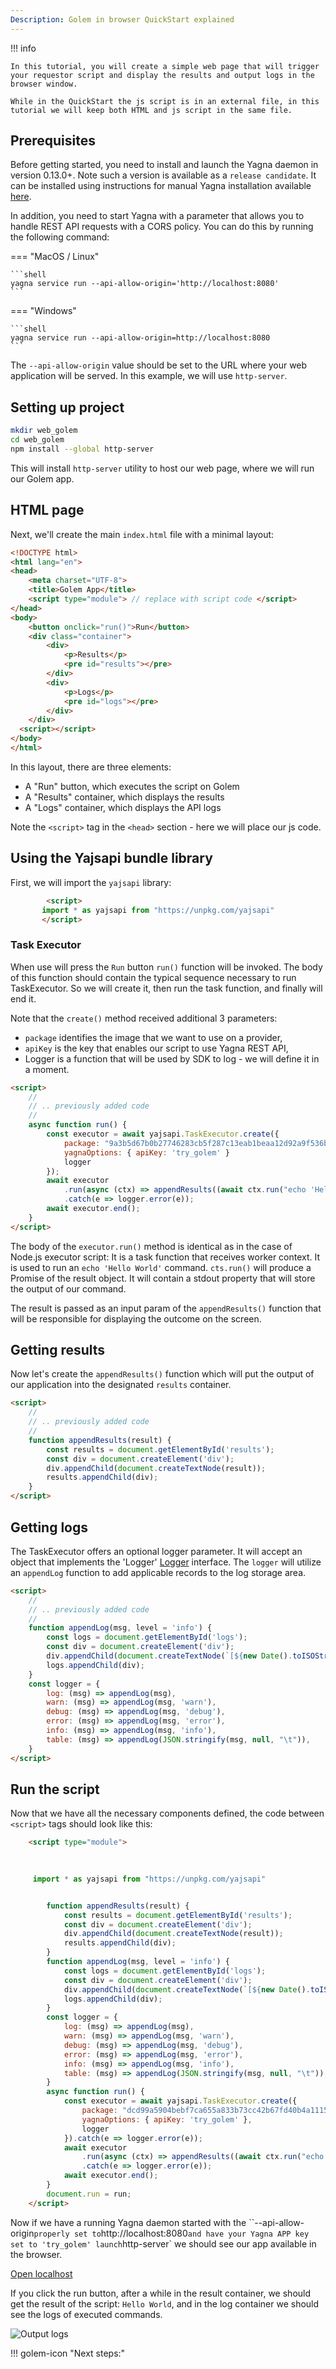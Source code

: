 ```yaml
---
Description: Golem in browser QuickStart explained
---
```


!!! info

    In this tutorial, you will create a simple web page that will trigger your requestor script and display the results and output logs in the browser window. 

    While in the QuickStart the js script is in an external file, in this tutorial we will keep both HTML and js script in the same file.  

## Prerequisites

Before getting started, you need to install and launch the Yagna daemon in version 0.13.0+. Note such a version is available as a `release candidate`. It can be installed using instructions for manual Yagna installation available [here](/docs/creators/javascript/examples/tools/yagna-installation-for-requestors). 

In addition, you need to start Yagna with a parameter that allows you to handle REST API requests with a CORS policy. You can do this by running the following command:


=== "MacOS / Linux"

   
    ```shell
    yagna service run --api-allow-origin='http://localhost:8080'
    ```

=== "Windows"

    ```shell
    yagna service run --api-allow-origin=http://localhost:8080
    ```

The `--api-allow-origin` value should be set to the URL where your web application will be served.
In this example, we will use `http-server`.

## Setting up project

```bash
mkdir web_golem
cd web_golem
npm install --global http-server
```

This will install `http-server` utility to host our web page, where we will run our Golem app.

## HTML page

Next, we'll create the main `index.html` file with a minimal layout:

```html
<!DOCTYPE html>
<html lang="en">
<head>
    <meta charset="UTF-8">
    <title>Golem App</title>
    <script type="module"> // replace with script code </script>
</head>
<body>
    <button onclick="run()">Run</button>
    <div class="container">
        <div>
            <p>Results</p>
            <pre id="results"></pre>
        </div>
        <div>
            <p>Logs</p>
            <pre id="logs"></pre>
        </div>
    </div>
  <script></script>
</body>
</html>
```

In this layout, there are three elements:

- A "Run" button, which executes the script on Golem
- A "Results" container, which displays the results
- A "Logs" container, which displays the API logs

Note the `<script>` tag in the `<head>` section  - here we will place our js code.


## Using the Yajsapi bundle library

First, we will import the `yajsapi` library:

```html
        <script>
       import * as yajsapi from "https://unpkg.com/yajsapi"
       </script>
```

### Task Executor

When use will press the `Run` button `run()` function will be invoked. The body of this function should contain the typical sequence necessary to run TaskExecutor. So we will create it, then run the task function, and finally will end it.

Note that the `create()` method received additional 3 parameters: 
* `package` identifies the image that we want to use on a provider,
* `apiKey` is the key that enables our script to use Yagna REST API,
* Logger is a function that will be used by SDK to log - we will define it in a moment.

```html
<script>
    //
    // .. previously added code 
    // 
    async function run() {
        const executor = await yajsapi.TaskExecutor.create({
            package: "9a3b5d67b0b27746283cb5f287c13eab1beaa12d92a9f536b747c7ae",
            yagnaOptions: { apiKey: 'try_golem' }
            logger
        });
        await executor
            .run(async (ctx) => appendResults((await ctx.run("echo 'Hello World'")).stdout))
            .catch(e => logger.error(e));
        await executor.end();
    }
</script>
```

The body of the `executor.run()` method is identical as in the case of Node.js executor script:
It is a task function that receives worker context. It is used to run an `echo 'Hello World'` command. `cts.run()` will produce a Promise of the result object. It will contain a stdout property that will store the output of our command.

The result is passed as an input param of the `appendResults()` function that will be responsible for displaying the outcome on the screen.

## Getting results

Now let's create the `appendResults()` function which will put the output of our application into the designated `results` container.

```html
<script>
    //
    // .. previously added code 
    // 
    function appendResults(result) {
        const results = document.getElementById('results');
        const div = document.createElement('div');
        div.appendChild(document.createTextNode(result));
        results.appendChild(div);
    }
</script>
```

## Getting logs

The TaskExecutor offers an optional logger parameter. It will accept an object that implements the 'Logger' [Logger](/docs/creators/javascript/docs/interfaces/utils_logger.Logger) interface. The `logger` will utilize an `appendLog` function to add applicable records to the log storage area.

```html
<script>
    //
    // .. previously added code 
    // 
    function appendLog(msg, level = 'info') {
        const logs = document.getElementById('logs');
        const div = document.createElement('div');
        div.appendChild(document.createTextNode(`[${new Date().toISOString()}] [${level}] ${msg}`));
        logs.appendChild(div);
    }
    const logger = {
        log: (msg) => appendLog(msg),
        warn: (msg) => appendLog(msg, 'warn'),
        debug: (msg) => appendLog(msg, 'debug'),
        error: (msg) => appendLog(msg, 'error'),
        info: (msg) => appendLog(msg, 'info'),
        table: (msg) => appendLog(JSON.stringify(msg, null, "\t")),
    }
</script>
```

## Run the script

Now that we have all the necessary components defined, the code between `<script>` tags should look like this:

```html
    <script type="module">

    
     
     import * as yajsapi from "https://unpkg.com/yajsapi"


        function appendResults(result) {
            const results = document.getElementById('results');
            const div = document.createElement('div');
            div.appendChild(document.createTextNode(result));
            results.appendChild(div);
        }
        function appendLog(msg, level = 'info') {
            const logs = document.getElementById('logs');
            const div = document.createElement('div');
            div.appendChild(document.createTextNode(`[${new Date().toISOString()}] [${level}] ${msg}`));
            logs.appendChild(div);
        }
        const logger = {
            log: (msg) => appendLog(msg),
            warn: (msg) => appendLog(msg, 'warn'),
            debug: (msg) => appendLog(msg, 'debug'),
            error: (msg) => appendLog(msg, 'error'),
            info: (msg) => appendLog(msg, 'info'),
            table: (msg) => appendLog(JSON.stringify(msg, null, "\t")),
        }
        async function run() {
            const executor = await yajsapi.TaskExecutor.create({
                package: "dcd99a5904bebf7ca655a833b73cc42b67fd40b4a111572e3d2007c3",
                yagnaOptions: { apiKey: 'try_golem' },
                logger
            }).catch(e => logger.error(e));
            await executor
                .run(async (ctx) => appendResults((await ctx.run("echo 'Hello World'")).stdout))
                .catch(e => logger.error(e));
            await executor.end();
        }
        document.run = run;
    </script>
```

Now if we have a running Yagna daemon started with the ``--api-allow-origin` properly set to `http://localhost:8080` and have your Yagna APP key set to 'try_golem' launch `http-server` we should see our app available in the browser.

[ Open localhost ](http://localhost:8080)

If you click the run button, after a while in the result container, we should get the result of the script: `Hello World`, and in the log container we should see the logs of executed commands.

![Output logs](../../../assets/browser_log.png)

!!! golem-icon "Next steps:"

